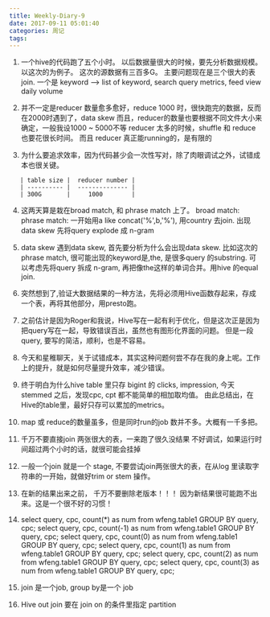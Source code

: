 ```yaml
---
title: Weekly-Diary-9
date: 2017-09-11 05:01:40
categories: 周记
tags:
---
```


1. 一个hive的代码跑了五个小时。
以后数据量很大的时候，要先分析数据规模。
以这次的为例子。
这次的源数据有三百多G。
主要问题现在是三个很大的表join. 一个是 keyword --> list of keyword, search  query metrics, feed view daily volume

2. 并不一定是reducer 数量愈多愈好，reduce 1000 时，很快跑完的数据，反而在2000时遇到了，data skew
而且，reducer的数量也要根据不同文件大小来确定，一般我设1000 ~ 5000不等
reducer 太多的时候，shuffle 和 reduce 也要花很长时间。
而且 reducer 真正能running的，是有限的

3. 为什么要追求效率，因为代码甚少会一次性写对，除了肉眼调试之外，试错成本也很关键。
```text
   | table size |  reducer number |
   | ---------- |  -------------- |
   | 300G       |     1000        |
```
4. 这两天算是栽在broad match, 和 phrase match 上了。
broad match:
phrase match: 一开始用a like concat('%',b,'%'), 用country 去join. 出现data skew
              先将query explode 成 n-gram
5. data skew
遇到data skew, 首先要分析为什么会出现data skew.
比如这次的phrase match, 很可能出现的keyword是,the, 是很多query 的substring.
可以考虑先将query 拆成 n-gram, 再把像the这样的单词合并。用hive 的equal join.

6. 突然想到了,验证大数据结果的一种方法，先将必须用Hive函数存起来，存成一个表，再将其他部分，用presto跑。

7. 之前估计是因为Roger和我说，Hive写在一起有利于优化，但是这次正是因为把query写在一起，导致错误百出，虽然也有图形化界面的问题。
   但是一段query, 要写的简洁，顺利，也是不容易。

8. 今天和星稚聊天，关于试错成本，其实这种问题何尝不存在我的身上呢。工作上的提升，就是如何尽量提升效率，减少错误。 

9. 终于明白为什么hive table 里只存 bigint 的 clicks, impression, 今天stemmed 之后，发现cpc, cpt 都不能简单的相加取均值。
由此总结出，在Hive的table里，最好只存可以累加的metrics。

10. map 或 reduce的数量虽多，但是同时run的job 数并不多。大概有一千多把。

11. 千万不要直接join 两张很大的表，一来跑了很久没结果 不好调试，如果运行时间超过两个小时的话，就很可能会挂掉

12. 一般一个join 就是一个 stage, 不要尝试join两张很大的表，在从log 里读取字符串的一开始，就做好trim or stem 操作。

13. 在新的结果出来之前， 千万不要删除老版本！！！ 因为新结果很可能跑不出来。这是一个很不好的习惯！

14. select query, cpc, count(*) as num  from wfeng.table1 GROUP BY query, cpc;
select query, cpc, count(-1) as num  from wfeng.table1 GROUP BY query, cpc;
select query, cpc, count(0) as num  from wfeng.table1 GROUP BY query, cpc;
select query, cpc, count(1) as num  from wfeng.table1 GROUP BY query, cpc;
select query, cpc, count(2) as num  from wfeng.table1 GROUP BY query, cpc;
select query, cpc, count(3) as num  from wfeng.table1 GROUP BY query, cpc;

15. join 是一个job, group by是一个 job

16. Hive out join 要在 join on 的条件里指定 partition
